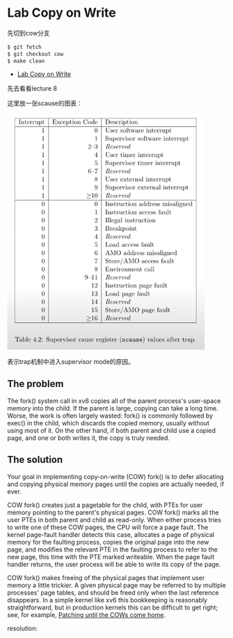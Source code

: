 # Lab Copy on Write
先切到cow分支
```Linux
$ git fetch
$ git checkout cow
$ make clean
```
- [Lab Copy on Write](#lab-copy-on-write)

先去看看lecture 8

这里放一张scause的图表：

![scause](/img/scause.png)

表示trap机制中进入supervisor mode的原因。

<h2>The problem</h2>


The fork() system call in xv6 copies all of the parent process's
user-space memory into the child. If the parent is large, copying can
take a long time. Worse, the work is often largely wasted:
fork() is commonly followed by exec() in the child, which 
discards the copied memory, usually without using most of it.
On the other hand, if both parent and child use a copied page, and one or both
writes it, the copy is truly needed.

<h2>The solution</h2>

Your goal in implementing copy-on-write (COW) fork() is to defer allocating and
copying physical memory pages until the copies are actually
needed, if ever.

<p>
COW fork() creates just a pagetable for the child, with PTEs for user
memory pointing to the parent's physical pages. COW fork() marks all
the user PTEs in both parent and child as read-only. When either
process tries to write one of these COW pages, the CPU will force a
page fault. The kernel page-fault handler detects this case, allocates
a page of physical memory for the faulting process, copies the
original page into the new page, and modifies the relevant PTE in the
faulting process to refer to the new page, this time with the PTE
marked writeable. When the page fault handler returns, the user
process will be able to write its copy of the page.

</p>

<p>
COW fork() makes freeing of the physical pages that implement user
memory a little trickier. A given physical page may be referred to by
multiple processes' page tables, and should be freed only when the
last reference disappears.  In a simple kernel like xv6 this
bookkeeping is reasonably straightforward, but in production kernels
this can be difficult to get right; see, for example,
<a href="https://lwn.net/Articles/849638/">Patching until the COWs
come home</a>.

</p>

resolution:

